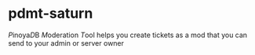 # pdmt-saturn
*P*inoya*D*B *M*oderation *T*ool helps you create tickets as a mod that you can send to your admin or server owner
